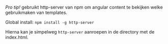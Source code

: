 _Pro tip!_ gebruikt http-server van npm om angular content te bekijken welke gebruikmaken van templates.

Global install: `npm install -g http-server`

Hierna kan je simpelweg `http-server` aanroepen in de directory met de index.html.
